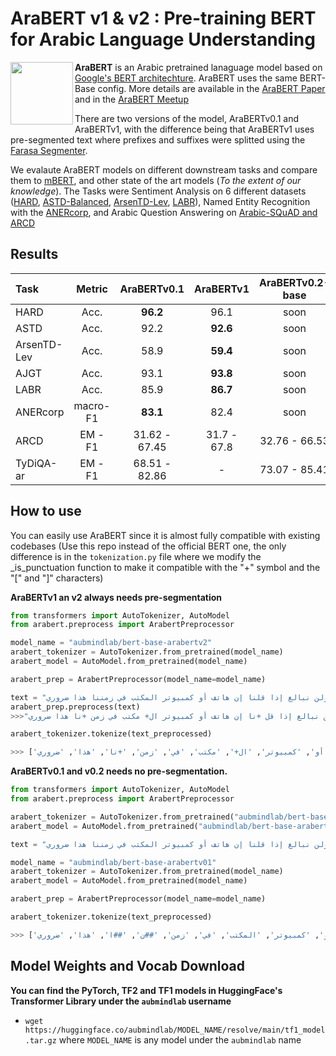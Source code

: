 # AraBERT v1 & v2 : Pre-training BERT for Arabic Language Understanding
<img src="https://github.com/aub-mind/arabert/blob/master/arabert_logo.png" width="100" align="left"/>

**AraBERT** is an Arabic pretrained lanaguage model based on [Google's BERT architechture](https://github.com/google-research/bert). AraBERT uses the same BERT-Base config. More details are available in the [AraBERT Paper](https://arxiv.org/abs/2003.00104v2) and in the [AraBERT Meetup](https://github.com/WissamAntoun/pydata_khobar_meetup)

There are two versions of the model, AraBERTv0.1 and AraBERTv1, with the difference being that AraBERTv1 uses pre-segmented text where prefixes and suffixes were splitted using the [Farasa Segmenter](http://alt.qcri.org/farasa/segmenter.html).


We evalaute AraBERT models on different downstream tasks and compare them to [mBERT]((https://github.com/google-research/bert/blob/master/multilingual.md)), and other state of the art models (*To the extent of our knowledge*). The Tasks were Sentiment Analysis on 6 different datasets ([HARD](https://github.com/elnagara/HARD-Arabic-Dataset), [ASTD-Balanced](https://www.aclweb.org/anthology/D15-1299), [ArsenTD-Lev](https://staff.aub.edu.lb/~we07/Publications/ArSentD-LEV_Sentiment_Corpus.pdf), [LABR](https://github.com/mohamedadaly/LABR)), Named Entity Recognition with the [ANERcorp](http://curtis.ml.cmu.edu/w/courses/index.php/ANERcorp), and Arabic Question Answering on [Arabic-SQuAD and ARCD](https://github.com/husseinmozannar/SOQAL)


## Results
Task | Metric | AraBERTv0.1 | AraBERTv1 | AraBERTv0.2-base | AraBERTv2-Base | AraBERTv0.2-large | AraBERTv2-large| AraELECTRA-Base
:---|:---:|:---:|:---:|:---:|:---:|:---:|:---:|:---:|
HARD |Acc.|**96.2**|96.1|soon|soon|soon|soon|soon
ASTD |Acc.|92.2|**92.6**|soon|soon|soon|soon|soon
ArsenTD-Lev|Acc.|58.9|**59.4**|soon|soon|soon|soon|soon
AJGT|Acc.|93.1|**93.8**|soon|soon|soon|soon|soon
LABR|Acc.|85.9|**86.7**|soon|soon|soon|soon|soon
ANERcorp|macro-F1|**83.1**|82.4|soon|soon|soon|soon|soon
ARCD|EM - F1|31.62 - 67.45|31.7 - 67.8|32.76 - 66.53|31.34 - 67.23|36.89 - **71.32**|34.19 - 68.12|**37.03** - 71.22
TyDiQA-ar|EM - F1|68.51 - 82.86|- |73.07 - 85.41|-|73.72 - 86.03|-|**74.91 - 86.68**


## How to use

You can easily use AraBERT since it is almost fully compatible with existing codebases (Use this repo instead of the official BERT one, the only difference is in the ```tokenization.py``` file where we modify the _is_punctuation function to make it compatible with the "+" symbol and the "[" and "]" characters)


**AraBERTv1 an v2  always needs pre-segmentation**
```python
from transformers import AutoTokenizer, AutoModel
from arabert.preprocess import ArabertPreprocessor

model_name = "aubmindlab/bert-base-arabertv2"
arabert_tokenizer = AutoTokenizer.from_pretrained(model_name)
arabert_model = AutoModel.from_pretrained(model_name)

arabert_prep = ArabertPreprocessor(model_name=model_name)

text = "ولن نبالغ إذا قلنا إن هاتف أو كمبيوتر المكتب في زمننا هذا ضروري"
arabert_prep.preprocess(text)
>>>"و+ لن نبالغ إذا قل +نا إن هاتف أو كمبيوتر ال+ مكتب في زمن +نا هذا ضروري"

arabert_tokenizer.tokenize(text_preprocessed)

>>> ['و+', 'لن', 'نبال', '##غ', 'إذا', 'قل', '+نا', 'إن', 'هاتف', 'أو', 'كمبيوتر', 'ال+', 'مكتب', 'في', 'زمن', '+نا', 'هذا', 'ضروري']
```

**AraBERTv0.1 and v0.2 needs no pre-segmentation.**
```python
from transformers import AutoTokenizer, AutoModel
from arabert.preprocess import ArabertPreprocessor

arabert_tokenizer = AutoTokenizer.from_pretrained("aubmindlab/bert-base-arabertv01",do_lower_case=False)
arabert_model = AutoModel.from_pretrained("aubmindlab/bert-base-arabertv01")

text = "ولن نبالغ إذا قلنا إن هاتف أو كمبيوتر المكتب في زمننا هذا ضروري"

model_name = "aubmindlab/bert-base-arabertv01"
arabert_tokenizer = AutoTokenizer.from_pretrained(model_name)
arabert_model = AutoModel.from_pretrained(model_name)

arabert_prep = ArabertPreprocessor(model_name=model_name)

arabert_tokenizer.tokenize(text_preprocessed)

>>> ['ولن', 'ن', '##بالغ', 'إذا', 'قلنا', 'إن', 'هاتف', 'أو', 'كمبيوتر', 'المكتب', 'في', 'زمن', '##ن', '##ا', 'هذا', 'ضروري']
```

## Model Weights and Vocab Download

**You can find the PyTorch, TF2 and TF1 models in HuggingFace's Transformer Library under the ```aubmindlab``` username**

- `wget https://huggingface.co/aubmindlab/MODEL_NAME/resolve/main/tf1_model.tar.gz` where `MODEL_NAME` is any model under the `aubmindlab` name
